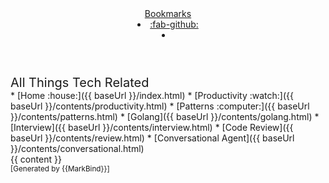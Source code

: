 <head-bottom>
  <link rel="stylesheet" href="{{baseUrl}}/stylesheets/main.css">
</head-bottom>

<header fixed>
  <navbar type="dark">
    <a slot="brand" href="{{baseUrl}}/index.html" title="Home" class="navbar-brand">Bookmarks</a>
    <li>
      <a href="https://github.com/tlylt/bookmarks" target="_blank" class="nav-link"><md>:fab-github:</md></a>
    </li>
    <li slot="right">
      <form class="navbar-form">
        <searchbar :data="searchData" placeholder="Search" :on-hit="searchCallback" menu-align-right></searchbar>
      </form>
    </li>
  </navbar>
</header>

<div id="flex-body">
  <nav id="site-nav" class="fixed-header-padding">
    <div class="site-nav-top">
      <div class="font-weight-bold mb-2" style="font-size: 1.25rem;">All Things Tech Related</div>
    </div>
    <div class="nav-component slim-scroll">
      <site-nav>
* [Home :house:]({{ baseUrl }}/index.html)
* [Productivity :watch:]({{ baseUrl }}/contents/productivity.html)
* [Patterns :computer:]({{ baseUrl }}/contents/patterns.html)
* [Golang]({{ baseUrl }}/contents/golang.html)
* [Interview]({{ baseUrl }}/contents/interview.html)
* [Code Review]({{ baseUrl }}/contents/review.html)
* [Conversational Agent]({{ baseUrl }}/contents/conversational.html)
      </site-nav>
    </div>
  </nav>
  <div id="content-wrapper" class="fixed-header-padding">
    {{ content }}
  </div>
  <nav id="page-nav" class="fixed-header-padding">
    <div class="nav-component slim-scroll">
      <page-nav />
    </div>
  </nav>
</div>

<footer>
  <!-- Support MarkBind by including a link to us on your landing page! -->
  <div class="text-center">
    <small>[Generated by {{MarkBind}}]</small>
  </div>
</footer>
